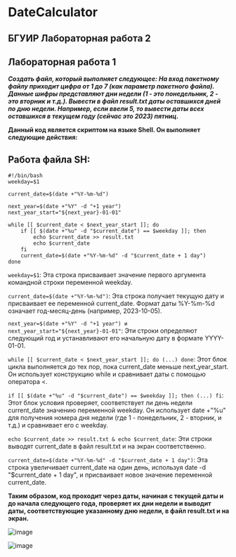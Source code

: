 # DateCalculator

## БГУИР Лабораторная работа 2
## Лабораторная работа 1

***Создать файл, который выполняет следующее:
На вход пакетному файлу приходит цифра от 1 до 7 (как параметр пакетного файла). Данные шифры представляют дни недели (1 - это понедельник, 2 - это вторник и т.д.). Вывести в файл result.txt даты оставшихся дней по дню недели. Например, если ввели 5, то вывести даты всех оставшихся в текущем году (сейчас это 2023) пятниц.***

**Данный код является скриптом на языке Shell. Он выполняет следующие действия:**

## Работа файла SH:
```shell
#!/bin/bash
weekday=$1

current_date=$(date +"%Y-%m-%d")

next_year=$(date +"%Y" -d "+1 year")
next_year_start="${next_year}-01-01"

while [[ $current_date < $next_year_start ]]; do
    if [[ $(date +"%u" -d "$current_date") == $weekday ]]; then
        echo $current_date >> result.txt
        echo $current_date
    fi
    current_date=$(date +"%Y-%m-%d" -d "$current_date + 1 day")
done
```
`weekday=$1`: Эта строка присваивает значение первого аргумента командной строки переменной weekday.

`current_date=$(date +"%Y-%m-%d")`: Эта строка получает текущую дату и присваивает ее переменной current_date. Формат даты %Y-%m-%d означает год-месяц-день (например, 2023-10-05).

`next_year=$(date +"%Y" -d "+1 year") и next_year_start="${next_year}-01-01"`: Эти строки определяют следующий год и устанавливают его начальную дату в формате YYYY-01-01.

`while [[ $current_date < $next_year_start ]]; do (...) done`: Этот блок цикла выполняется до тех пор, пока current_date меньше next_year_start. Он использует конструкцию while и сравнивает даты с помощью оператора <.

`if [[ $(date +"%u" -d "$current_date") == $weekday ]]; then (...) fi`: Этот блок условия проверяет, соответствует ли день недели current_date значению переменной weekday. Он использует date +"%u" для получения номера дня недели (где 1 - понедельник, 2 - вторник, и т.д.) и сравнивает его с weekday.

`echo $current_date >> result.txt & echo $current_date`: Эти строки выводят current_date в файл result.txt и на экран соответственно.

`current_date=$(date +"%Y-%m-%d" -d "$current_date + 1 day")`: Эта строка увеличивает current_date на один день, используя date -d "$current_date + 1 day", и присваивает новое значение переменной current_date.

**Таким образом, код проходит через даты, начиная с текущей даты и до начала следующего года, проверяет их дни недели и выводит даты, соответствующие указанному дню недели, в файл result.txt и на экран.**

![image](https://github.com/jakxcvv/DateCalculator/assets/147064507/1a834e33-3671-4346-bf24-6d95d28e70c3)

![image](https://github.com/jakxcvv/DateCalculator/assets/147064507/6ad22476-a2f3-4961-bc38-3772ff3c26ae)

